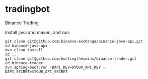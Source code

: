 # tradingbot
Binance Trading


Install java and maven, and run:


```
git clone git@github.com:binance-exchange/binance-java-api.git
cd binance-java-api
mvn clean install
cd ..
git clone git@github.com:huntingthecoins/binance-trader.git
cd binance-trader
mvn spring-boot:run -DAPI_KEY=$YOUR_API_KEY -DAPI_SECRET=$YOUR_API_SECRET
```
